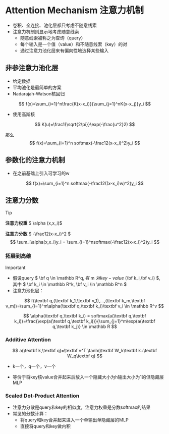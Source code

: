 # Attention Mechanism 注意力机制



- 卷积、全连接、池化层都只考虑不随意线索
- 注意力机制则显示地考虑随意线索
  - 随意线索被称之为查询（query）
  - 每个输入是一个值（value）和不随意线索（key）的对
  - 通过注意力池化层来有偏向性地选择某些输入



## 非参注意力池化层

- 给定数据
- 平均池化是最简单的方案
- Nadarajah-Watson核回归

$$
f(x)=\sum_{i=1}^n\frac{K(x-x_i)}{\sum_{j=1}^nK(x-x_j)}y_i
$$

- 使用高斯核

$$
K(u)=\frac1{\sqrt{2\pi}}\exp(-\frac{u^2}2)
$$

那么
$$
f(x)=\sum_{i=1}^n softmax(-\frac12(x-x_i)^2)y_i
$$


## 参数化的注意力机制

- 在之前基础上引入可学习的w

$$
f(x)=\sum_{i=1}^n softmax(-\frac12((x-x_i)w)^2)y_i
$$

## 注意力分数

> [!tip]
>
> **注意力权重** $ \alpha (x,x_i)$
>
> **注意力分数** $ -\frac12(x-x_i)^2 $
> $$
> \sum_i\alpha(x,x_i)y_i = \sum_{i=1}^nsoftmax(-\frac12(x-x_i)^2)y_i
> $$

### 拓展到高维

 

> [!important]
>
> - 假设query $ \bf q \in \mathbb R^q$, 有$ m $对key-value$ (\bf k_i,\bf v_i) $,其中 $ \bf k_i \in \mathbb R^k, \bf v_i \in \mathbb R^n $
> - 注意力池化层：
>
> $$
> f(\textbf q,(\textbf k_1,\textbf v_1),...,(\textbf k_m,\textbf v_m))=\sum_{i=1}^m\alpha(\textbf q,\textbf k_i)\textbf v_i \in \mathbb R^v
> $$
>
> $$
> \alpha(\textbf q,\textbf k_i) = softmax(a(\textbf q,\textbf k_i))=\frac{\exp(a(\textbf q,\textbf k_i))}{\sum_{j=1}^m\exp(a(\textbf q,\textbf k_j)} \in \mathbb R
> $$

### Additive Attention

$$
a(\textbf k,\textbf q)=\textbf v^T \tanh(\textbf W_k\textbf k+\textbf W_q\textbf q)
$$



- k一个，q一个，v一个

- 等价于将key核value合并起来后放入一个隐藏大小为h输出大小为1的但隐藏层MLP

### Scaled Dot-Product Attention



- 注意力分散是query和key的相似度，注意力权重是分数softmax的结果
- 常见的分数计算：
  - 将query和key合并起来进入一个单输出单隐藏层的MLP
  - 直接将query和key做内积

